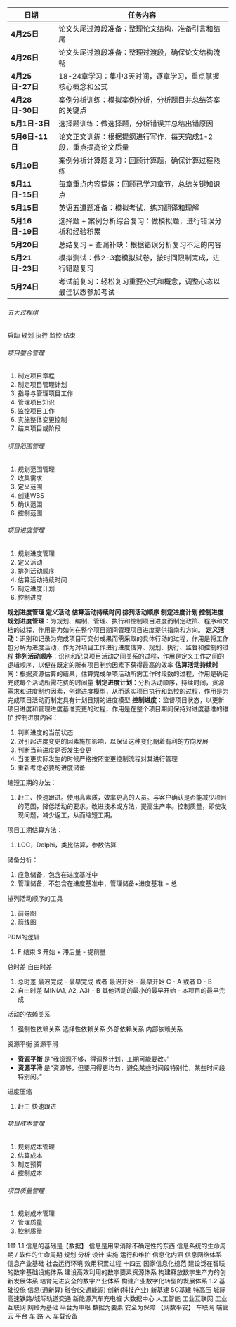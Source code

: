 

| 日期            | 任务内容                              |
| ------------- | --------------------------------- |
| **4月25日**     | 论文头尾过渡段准备：整理论文结构，准备引言和结尾          |
| **4月26日**     | 论文头尾过渡段准备：整理过渡段，确保论文结构流畅          |
| **4月25日-27日** | 18-24章学习：集中3天时间，逐章学习，重点掌握核心概念和公式  |
| **4月28日-30日** | 案例分析训练：模拟案例分析，分析题目并总结答案的关键点       |
| **5月1日-3日**   | 选择题训练：做选择题，分析错误并总结出错原因            |
| **5月6日-11日**  | 论文正文训练：根据提纲进行写作，每天完成1-2段，重点提高论文质量 |
| **5月10日**     | 案例分析计算题复习：回顾计算题，确保计算过程熟练          |
| **5月11日-15日** | 每章重点内容提炼：回顾已学习章节，总结关键知识点          |
| **5月15日**     | 英语五道题准备：模拟考试，练习翻译和理解              |
| **5月16日-19日** | 选择题 + 案例分析综合复习：做模拟题，进行错误分析和经验积累   |
| **5月20日**     | 总结复习 + 查漏补缺：根据错误分析复习不足的内容         |
| **5月21日-23日** | 模拟测试：做2-3套模拟试卷，按时间限制完成，进行错题复习     |
| **5月24日**     | 考试前复习：轻松复习重要公式和概念，调整心态以最佳状态参加考试   |

###### 五大过程组
启动 规划 执行 监控 结束

###### 项目整合管理
1. 制定项目章程
2. 制定项目管理计划
3. 指导与管理项目工作
4. 管理项目知识
5. 监控项目工作
6. 实施整体变更控制
7. 结束项目或阶段

###### 项目范围管理
1. 规划范围管理
2. 收集需求
3. 定义范围
4. 创建WBS
5. 确认范围
6. 控制范围

###### 项目进度管理
1. 规划进度管理
2. 定义活动
3. 排列活动顺序
4. 估算活动持续时间
5. 制定进度计划
6. 控制进度

**规划进度管理 定义活动 估算活动持续时间 排列活动顺序 制定进度计划 控制进度**
**规划进度管理**：为规划、编制、管理、执行和控制项目进度而制定政策、程序和文档的过程，作用是为如何在整个项目期间管理项目进度提供指南和方向。
**定义活动**：识别和记录为完成项目可交付成果而需采取的具体行动的过程，作用是将工作包分解为进度活动，作为对项目工作进行进度估算、规划、执行、监督和控制的过程
**排列活动顺序**：识别和记录项目活动之间关系的过程，作用是定义工作之间的逻辑顺序，以便在既定的所有项目制约因素下获得最高的效率
**估算活动持续时间**：根据资源估算的结果，估算完成单项活动所需工作时段数的过程，作用是确定完成每个活动所需花费的时间量
**制定进度计划**：分析活动顺序，持续时间，资源需求和进度制约因素，创建进度模型，从而落实项目执行和监控的过程，作用是为完成项目活动而制定具有计划日期的进度模型
**控制进度**：监督项目状态，以更新项目进度和管理进度基准变更的过程，作用是在整个项目期间保持对进度基准的维护
控制进度内容：
1. 判断进度的当前状态
2. 对引起进度变更的因素施加影响，以保证这种变化朝着有利的方向发展
3. 判断当前进度是否发生变更
4. 当变更实际发生的时候严格按照变更控制流程对其进行管理
5. 重新考虑必要的进度储备

缩短工期的办法：
1. 赶工、快速跟进。使用高素质，效率更高的人员。与客户确认是否能减少项目的范围，降低活动的要求。改进技术或方法，提高生产率。控制质量，即使发现问题，减少返工，从而缩短工期。

项目工期估算方法：
1. LOC，Delphi，类比估算，参数估算

储备分析：
1. 应急储备，包含在进度基准中
2. 管理储备，不包含在进度基准中，管理储备+进度基准 = 总

排列活动顺序的工具
1. 前导图
2. 箭线图

 PDM的逻辑
1. F 结束 S 开始 + 滞后量 - 提前量

总时差 自由时差
1. 总时差 最迟完成 - 最早完成 或者 最迟开始 - 最早开始 C - A 或者 D - B
2. 自由时差 MIN(A1, A2, A3) - B 其他活动的最小的最早开始 - 本项目的最早完成

活动的依赖关系
1.  强制性依赖关系 选择性依赖关系 外部依赖关系 内部依赖关系

资源平衡 资源平滑
- **资源平衡** 是“我资源不够，得调整计划，工期可能要改。”
- **资源平滑** 是“资源够，但要用得更均匀，避免某些时间段特别忙，某些时间段特别闲。”

进度压缩
1. 赶工 快速跟进
###### 项目成本管理
1. 规划成本管理
2. 估算成本
3. 制定预算
4. 控制成本

###### 项目质量管理
1. 规划成本管理
2. 管理质量
3. 控制质量



1章
1.1
信息的基础是【数据】
信息是用来消除不确定性的东西
信息系统的生命周期 / 软件的生命周期
规划 分析 设计 实施 运行和维护
信息化内涵
信息网络体系 信息产业基础 社会运行环境 效用积累过程
十四五 国家信息化规范
建设泛在智联的数字基础设施体系
建设高效利用的数字要素资源体系
构建释放数字生产力的创新发展体系
培育先进安全的数字产业体系
构建产业数字化转型的发展体系
1.2
基础设施 信息(通新算) 融合(交通能源) 创新(科技产业)
新基建 5G基建 特高压 城际高速铁路/城际轨道交通
新能源汽车充电桩 大数据中心 人工智能 工业互联网
工业互联网 网络为基础 平台为中枢 
数据为要素 安全为保障 【网数平安】
车联网 端管云
平台 车 路 人 车载设备















